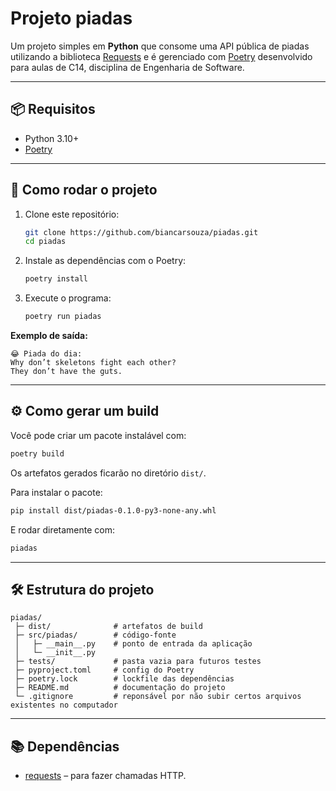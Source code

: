 # Projeto piadas

Um projeto simples em **Python** que consome uma API pública de piadas utilizando a biblioteca [Requests](https://docs.python-requests.org/) e é gerenciado com [Poetry](https://python-poetry.org/) desenvolvido para aulas de C14, disciplina de Engenharia de Software.

---

## 📦 Requisitos

- Python 3.10+
- [Poetry](https://python-poetry.org/docs/#installation)

---

## 🚀 Como rodar o projeto

1. Clone este repositório:
   ```bash
   git clone https://github.com/biancarsouza/piadas.git
   cd piadas
   ```

2. Instale as dependências com o Poetry:
   ```bash
   poetry install
   ```

3. Execute o programa:
   ```bash
   poetry run piadas
   ```

**Exemplo de saída:**
```
😂 Piada do dia:
Why don’t skeletons fight each other?
They don’t have the guts.
```

---

## ⚙️ Como gerar um build

Você pode criar um pacote instalável com:
```bash
poetry build
```

Os artefatos gerados ficarão no diretório `dist/`.

Para instalar o pacote:
```bash
pip install dist/piadas-0.1.0-py3-none-any.whl
```

E rodar diretamente com:
```bash
piadas
```

---

## 🛠 Estrutura do projeto

```
piadas/
 ├─ dist/              # artefatos de build
 ├─ src/piadas/        # código-fonte
 │   ├─ __main__.py    # ponto de entrada da aplicação
 │   └─ __init__.py
 ├─ tests/             # pasta vazia para futuros testes
 ├─ pyproject.toml     # config do Poetry
 ├─ poetry.lock        # lockfile das dependências
 ├─ README.md          # documentação do projeto
 └─ .gitignore         # reponsável por não subir certos arquivos existentes no computador
```

---

## 📚 Dependências

- [requests](https://pypi.org/project/requests/) – para fazer chamadas HTTP.